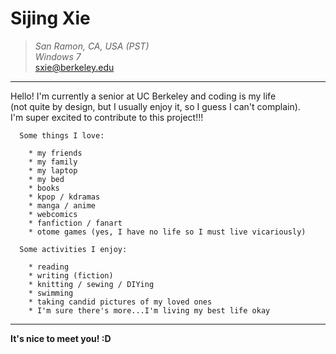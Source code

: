 # __Sijing Xie__

> _San Ramon, CA, USA (PST)_  
> _Windows 7_  
> [sxie@berkeley.edu](mailto:sxie@berkeley.edu)

- - -

Hello! I'm currently a senior at UC Berkeley and coding is my life  
(not quite by design, but I usually enjoy it, so I guess I can't complain).  
I'm super excited to contribute to this project!!!

      Some things I love:

        * my friends
        * my family
        * my laptop
        * my bed
        * books
        * kpop / kdramas
        * manga / anime
        * webcomics
        * fanfiction / fanart
        * otome games (yes, I have no life so I must live vicariously)

      Some activities I enjoy:

        * reading
        * writing (fiction)
        * knitting / sewing / DIYing
        * swimming
        * taking candid pictures of my loved ones
        * I'm sure there's more...I'm living my best life okay

- - -

__It's nice to meet you! :D__
